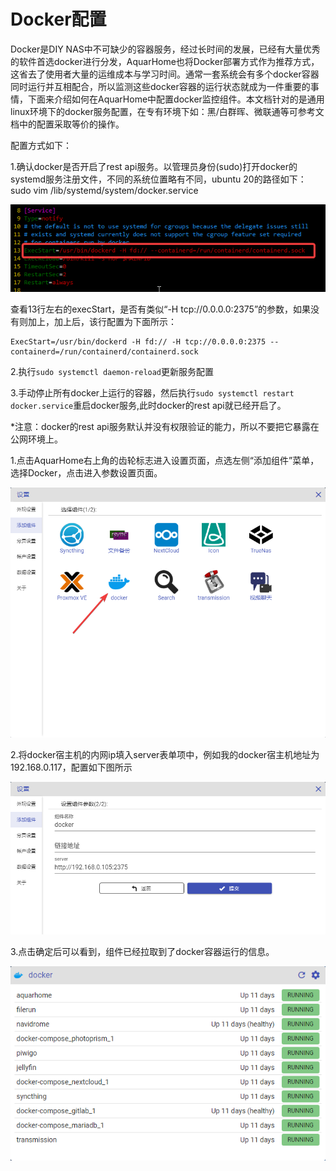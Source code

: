 # Docker配置

Docker是DIY NAS中不可缺少的容器服务，经过长时间的发展，已经有大量优秀的软件首选docker进行分发，AquarHome也将Docker部署方式作为推荐方式，这省去了使用者大量的运维成本与学习时间。通常一套系统会有多个docker容器同时运行并互相配合，所以监测这些docker容器的运行状态就成为一件重要的事情，下面来介绍如何在AquarHome中配置docker监控组件。本文档针对的是通用linux环境下的docker服务配置，在专有环境下如：黑/白群晖、微联通等可参考文档中的配置采取等价的操作。

配置方式如下：

1.确认docker是否开启了rest api服务。以管理员身份(sudo)打开docker的systemd服务注册文件，不同的系统位置略有不同，ubuntu 20的路径如下：
sudo vim /lib/systemd/system/docker.service

![](../images/docker/Xshell_4DFggRL22N.png)

查看13行左右的execStart，是否有类似“-H tcp://0.0.0.0:2375”的参数，如果没有则加上，加上后，该行配置为下面所示：
```
ExecStart=/usr/bin/dockerd -H fd:// -H tcp://0.0.0.0:2375 --containerd=/run/containerd/containerd.sock
```

2.执行`sudo systemctl daemon-reload`更新服务配置

3.手动停止所有docker上运行的容器，然后执行`sudo systemctl restart docker.service`重启docker服务,此时docker的rest api就已经开启了。

*注意：docker的rest api服务默认并没有权限验证的能力，所以不要把它暴露在公网环境上。

1.点击AquarHome右上角的齿轮标志进入设置页面，点选左侧“添加组件”菜单，选择Docker，点击进入参数设置页面。

![](../images/docker/chrome_baFP0EHqBk.png)

2.将docker宿主机的内网ip填入server表单项中，例如我的docker宿主机地址为192.168.0.117，配置如下图所示

![](../images/docker/chrome_fYw2IkPZJX.png)

3.点击确定后可以看到，组件已经拉取到了docker容器运行的信息。

![](../images/docker/chrome_0i4BkzCIES.png)
